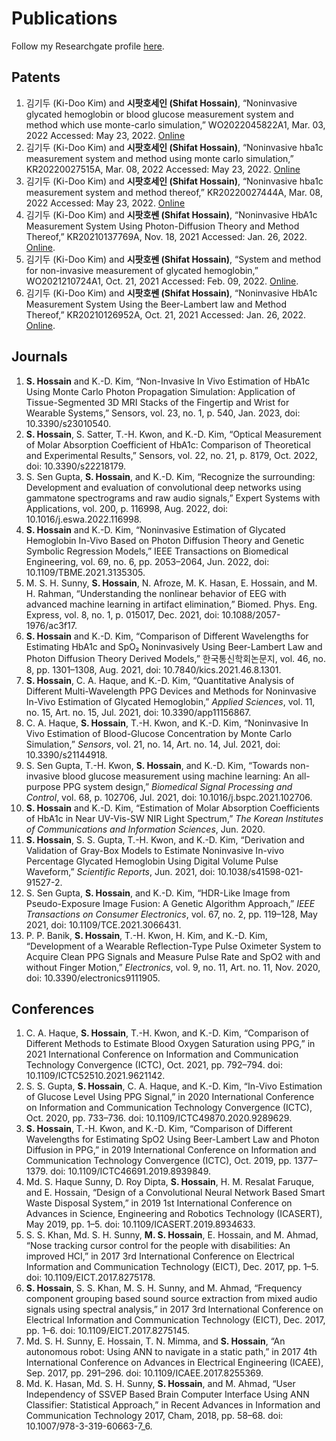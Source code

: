 # Publications
Follow my Researchgate profile [here](http://www.researchgate.net/profile/Shifat_Hossain).

<script data-goatcounter="https://shifathsn.goatcounter.com/count" async src="https://gc.zgo.at/count.js"></script>

## Patents
1.  김기두 (Ki-Doo Kim) and **시팟호세인 (Shifat Hossain)**, “Noninvasive glycated hemoglobin or blood glucose measurement system and method which use monte-carlo simulation,” WO2022045822A1, Mar. 03, 2022 Accessed: May 23, 2022. [Online](https://patents.google.com/patent/WO2022045822A1/en)
2.  김기두 (Ki-Doo Kim) and **시팟호세인 (Shifat Hossain)**, “Noninvasive hba1c measurement system and method using monte carlo simulation,” KR20220027515A, Mar. 08, 2022 Accessed: May 23, 2022. [Online](https://patents.google.com/patent/KR20220027515A/en)
3.  김기두 (Ki-Doo Kim) and **시팟호세인 (Shifat Hossain)**, “Noninvasive hba1c measurement system and method thereof,” KR20220027444A, Mar. 08, 2022 Accessed: May 23, 2022. [Online](https://patents.google.com/patent/KR20220027444A/en)
4.	김기두 (Ki-Doo Kim) and **시팟호쎈 (Shifat Hossain)**, “Noninvasive HbA1c Measurement System Using Photon-Diffusion Theory and Method Thereof,” KR20210137769A, Nov. 18, 2021 Accessed: Jan. 26, 2022. [Online](https://patents.google.com/patent/KR20210137769A/en).
5.  김기두 (Ki-Doo Kim) and **시팟호쎈 (Shifat Hossain)**, “System and method for non-invasive measurement of glycated hemoglobin,” WO2021210724A1, Oct. 21, 2021 Accessed: Feb. 09, 2022. [Online](https://patents.google.com/patent/WO2021210724A1/en).
6.	김기두 (Ki-Doo Kim) and **시팟호쎈 (Shifat Hossain)**, “Noninvasive HbA1c Measurement System Using the Beer-Lambert law and Method Thereof,” KR20210126952A, Oct. 21, 2021 Accessed: Jan. 26, 2022. [Online](https://patents.google.com/patent/KR20210126952A/en).

## Journals
1. **S. Hossain** and K.-D. Kim, “Non-Invasive In Vivo Estimation of HbA1c Using Monte Carlo Photon Propagation Simulation: Application of Tissue-Segmented 3D MRI Stacks of the Fingertip and Wrist for Wearable Systems,” Sensors, vol. 23, no. 1, p. 540, Jan. 2023, doi: 10.3390/s23010540.
2. **S. Hossain**, S. Satter, T.-H. Kwon, and K.-D. Kim, “Optical Measurement of Molar Absorption Coefficient of HbA1c: Comparison of Theoretical and Experimental Results,” Sensors, vol. 22, no. 21, p. 8179, Oct. 2022, doi: 10.3390/s22218179.
3. S. Sen Gupta, **S. Hossain**, and K.-D. Kim, “Recognize the surrounding: Development and evaluation of convolutional deep networks using gammatone spectrograms and raw audio signals,” Expert Systems with Applications, vol. 200, p. 116998, Aug. 2022, doi: 10.1016/j.eswa.2022.116998.
4.	**S. Hossain** and K.-D. Kim, “Noninvasive Estimation of Glycated Hemoglobin In-Vivo Based on Photon Diffusion Theory and Genetic Symbolic Regression Models,” IEEE Transactions on Biomedical Engineering, vol. 69, no. 6, pp. 2053–2064, Jun. 2022, doi: 10.1109/TBME.2021.3135305.
5.  M. S. H. Sunny, **S. Hossain**, N. Afroze, M. K. Hasan, E. Hossain, and M. H. Rahman, “Understanding the nonlinear behavior of EEG with advanced machine learning in artifact elimination,” Biomed. Phys. Eng. Express, vol. 8, no. 1, p. 015017, Dec. 2021, doi: 10.1088/2057-1976/ac3f17.
6.  **S. Hossain** and K.-D. Kim, “Comparison of Different Wavelengths for Estimating HbA1c and SpO₂ Noninvasively Using Beer-Lambert Law and Photon Diffusion Theory Derived Models,” 한국통신학회논문지, vol. 46, no. 8, pp. 1301–1308, Aug. 2021, doi: 10.7840/kics.2021.46.8.1301.
7.  **S. Hossain**, C. A. Haque, and K.-D. Kim, “Quantitative Analysis of Different Multi-Wavelength PPG Devices and Methods for Noninvasive In-Vivo Estimation of Glycated Hemoglobin,” *Applied Sciences*, vol. 11, no. 15, Art. no. 15, Jul. 2021, doi: 10.3390/app11156867.
8.	C. A. Haque, **S. Hossain**, T.-H. Kwon, and K.-D. Kim, “Noninvasive In Vivo Estimation of Blood-Glucose Concentration by Monte Carlo Simulation,” *Sensors*, vol. 21, no. 14, Art. no. 14, Jul. 2021, doi: 10.3390/s21144918.
9.	S. Sen Gupta, T.-H. Kwon, **S. Hossain**, and K.-D. Kim, “Towards non-invasive blood glucose measurement using machine learning: An all-purpose PPG system design,” *Biomedical Signal Processing and Control*, vol. 68, p. 102706, Jul. 2021, doi: 10.1016/j.bspc.2021.102706.
10.	**S. Hossain** and K.-D. Kim, “Estimation of Molar Absorption Coefficients of HbA1c in Near UV-Vis-SW NIR Light Spectrum,” *The Korean Institutes of Communications and Information Sciences*, Jun. 2020.
11.	**S. Hossain**, S. S. Gupta, T.-H. Kwon, and K.-D. Kim, “Derivation and Validation of Gray-Box Models to Estimate Noninvasive In-vivo Percentage Glycated Hemoglobin Using Digital Volume Pulse Waveform,” *Scientific Reports*, Jun. 2021, doi: 10.1038/s41598-021-91527-2.
12.	S. Sen Gupta, **S. Hossain**, and K.-D. Kim, “HDR-Like Image from Pseudo-Exposure Image Fusion: A Genetic Algorithm Approach,” *IEEE Transactions on Consumer Electronics*, vol. 67, no. 2, pp. 119–128, May 2021, doi: 10.1109/TCE.2021.3066431.
13.	P. P. Banik, **S. Hossain**, T.-H. Kwon, H. Kim, and K.-D. Kim, “Development of a Wearable Reflection-Type Pulse Oximeter System to Acquire Clean PPG Signals and Measure Pulse Rate and SpO2 with and without Finger Motion,” *Electronics*, vol. 9, no. 11, Art. no. 11, Nov. 2020, doi: 10.3390/electronics9111905.


## Conferences

1.  C. A. Haque, **S. Hossain**, T.-H. Kwon, and K.-D. Kim, “Comparison of Different Methods to Estimate Blood Oxygen Saturation using PPG,” in 2021 International Conference on Information and Communication Technology Convergence (ICTC), Oct. 2021, pp. 792–794. doi: 10.1109/ICTC52510.2021.9621142.
2.	S. S. Gupta, **S. Hossain**, C. A. Haque, and K.-D. Kim, “In-Vivo Estimation of Glucose Level Using PPG Signal,” in 2020 International Conference on Information and Communication Technology Convergence (ICTC), Oct. 2020, pp. 733–736. doi: 10.1109/ICTC49870.2020.9289629.
3.	**S. Hossain**, T.-H. Kwon, and K.-D. Kim, “Comparison of Different Wavelengths for Estimating SpO2 Using Beer-Lambert Law and Photon Diffusion in PPG,” in 2019 International Conference on Information and Communication Technology Convergence (ICTC), Oct. 2019, pp. 1377–1379. doi: 10.1109/ICTC46691.2019.8939849.
4.	Md. S. Haque Sunny, D. Roy Dipta, **S. Hossain**, H. M. Resalat Faruque, and E. Hossain, “Design of a Convolutional Neural Network Based Smart Waste Disposal System,” in 2019 1st International Conference on Advances in Science, Engineering and Robotics Technology (ICASERT), May 2019, pp. 1–5. doi: 10.1109/ICASERT.2019.8934633.
5.	S. S. Khan, Md. S. H. Sunny, **M. S. Hossain**, E. Hossain, and M. Ahmad, “Nose tracking cursor control for the people with disabilities: An improved HCI,” in 2017 3rd International Conference on Electrical Information and Communication Technology (EICT), Dec. 2017, pp. 1–5. doi: 10.1109/EICT.2017.8275178.
6.	**S. Hossain**, S. S. Khan, M. S. H. Sunny, and M. Ahmad, “Frequency component grouping based sound source extraction from mixed audio signals using spectral analysis,” in 2017 3rd International Conference on Electrical Information and Communication Technology (EICT), Dec. 2017, pp. 1–6. doi: 10.1109/EICT.2017.8275145.
7.	Md. S. H. Sunny, E. Hossain, T. N. Mimma, and **S. Hossain**, “An autonomous robot: Using ANN to navigate in a static path,” in 2017 4th International Conference on Advances in Electrical Engineering (ICAEE), Sep. 2017, pp. 291–296. doi: 10.1109/ICAEE.2017.8255369.
8.	Md. K. Hasan, Md. S. H. Sunny, **S. Hossain**, and M. Ahmad, “User Independency of SSVEP Based Brain Computer Interface Using ANN Classifier: Statistical Approach,” in Recent Advances in Information and Communication Technology 2017, Cham, 2018, pp. 58–68. doi: 10.1007/978-3-319-60663-7_6.


